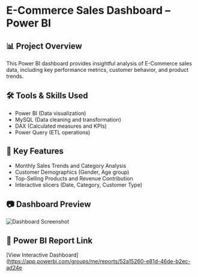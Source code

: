 # E-Commerce Sales Dashboard – Power BI

## 📊 Project Overview
This Power BI dashboard provides insightful analysis of E-Commerce sales data, including key performance metrics, customer behavior, and product trends.

## 🛠 Tools & Skills Used
- Power BI (Data visualization)
- MySQL (Data cleaning and transformation)
- DAX (Calculated measures and KPIs)
- Power Query (ETL operations)

## 📌 Key Features
- Monthly Sales Trends and Category Analysis
- Customer Demographics (Gender, Age group)
- Top-Selling Products and Revenue Contribution
- Interactive slicers (Date, Category, Customer Type)

## 📷 Dashboard Preview
![Dashboard Screenshot](screenshot1.png)

## 🔗 Power BI Report Link
[View Interactive Dashboard](https://app.powerbi.com/groups/me/reports/52a15260-e81d-46de-b2ec-ad24e
